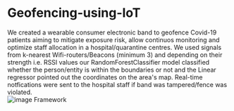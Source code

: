 # Geofencing-using-IoT
We created a wearable consumer electronic band to geofence Covid-19 patients aiming to mitigate exposure risk, allow continuos monitoring and optimize staff allocation in a hospital/quarantine centres. We used signals from k-nearest  Wifi-routers/Beacons (minimum 3) and depending on their strength i.e. RSSI values our RandomForestClassifier model classified whether the person/entity is within the boundaries or not and the Linear regressor pointed out the coordinates on the area's map. Real-time notfications were sent to the hospital staff if band was tampered/fence was violated.    
![image](https://github.com/arya18mak/Geofencing-using-IoT/assets/55435847/5b2b8a0f-f5ae-4bbf-a3af-40238a116c89) Framework
